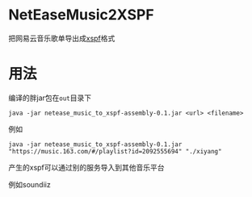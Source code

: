 # NetEaseMusic2XSPF

把网易云音乐歌单导出成[xspf](http://www.xspf.org/)格式

# 用法

编译的胖jar包在`out`目录下

```shell script
java -jar netease_music_to_xspf-assembly-0.1.jar <url> <filename>
```

例如
```shell script
java -jar netease_music_to_xspf-assembly-0.1.jar "https://music.163.com/#/playlist?id=2092555694" "./xiyang"
```

产生的xspf可以通过别的服务导入到其他音乐平台

例如soundiiz